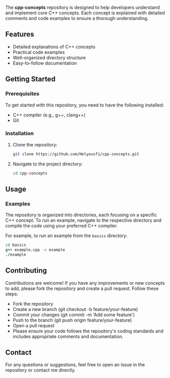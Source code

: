 The **cpp-concepts** repository is designed to help developers understand and implement core C++ concepts. Each concept is explained with detailed comments and code examples to ensure a thorough understanding.

## Features

- Detailed explanations of C++ concepts
- Practical code examples
- Well-organized directory structure
- Easy-to-follow documentation

## Getting Started

### Prerequisites

To get started with this repository, you need to have the following installed:

- C++ compiler (e.g., g++, clang++)
- Git

### Installation

1. Clone the repository:

    ```sh
    git clone https://github.com/Helyousfi/cpp-concepts.git
    ```

2. Navigate to the project directory:

    ```sh
    cd cpp-concepts
    ```

## Usage

### Examples

The repository is organized into directories, each focusing on a specific C++ concept. To run an example, navigate to the respective directory and compile the code using your preferred C++ compiler. 

For example, to run an example from the `basics` directory:

```sh
cd basics
g++ example.cpp -o example
./example
```

## Contributing

Contributions are welcome! If you have any improvements or new concepts to add, please fork the repository and create a pull request. Follow these steps:

- Fork the repository
- Create a new branch (git checkout -b feature/your-feature)
- Commit your changes (git commit -m 'Add some feature')
- Push to the branch (git push origin feature/your-feature)
- Open a pull request
- Please ensure your code follows the repository's coding standards and includes appropriate comments and documentation.

## Contact
For any questions or suggestions, feel free to open an issue in the repository or contact me directly.
